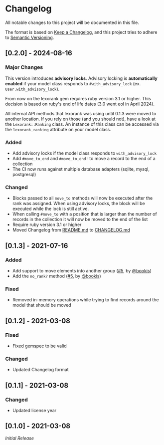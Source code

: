 # Changelog

All notable changes to this project will be documented in this file.

The format is based on [Keep a Changelog](https://keepachangelog.com/en/1.1.0/),
and this project tries to adhere to [Semantic Versioning](https://semver.org/spec/v2.0.0.html).

## [0.2.0] - 2024-08-16

### Major Changes

This version introduces **advisory locks**. Advisory locking is **automatically enabled** if your model class responds to `#with_advisory_lock` (ex. `User.with_advisory_lock`).

From now on the lexorank gem requires ruby version 3.1 or higher. This decision is based on ruby's end of life dates (3.0 went eol in April 2024).

All internal API methods that lexorank was using until 0.1.3 were moved to another location. If you rely on those (and you should not), have a look at the `Lexorank::Ranking` class. An instance of this class can be accessed via the `lexorank_ranking` attribute on your model class.

### Added

- Add advisory locks if the model class responds to `with_advisory_lock`
- Add `#move_to_end` and `#move_to_end!` to move a record to the end of a collection
- The CI now runs against multiple database adapters (sqlite, mysql, postgresql)

### Changed

- Blocks passed to all `move_to` methods will now be executed after the rank was assigned. When using advisory locks, the block will be executed while the lock is still active.
- When calling `#move_to` with a position that is larger than the number of records in the collection it will now be moved to the end of the list
- Require ruby version 3.1 or higher
- Moved Changelog from [README.md](https://github.com/richardboehme/lexorank/blob/main/README.md) to [CHANGELOG.md](https://github.com/richardboehme/lexorank/blob/main/CHANGELOG.md)

## [0.1.3] - 2021-07-16

### Added

- Add support to move elements into another group ([#5](https://github.com/richardboehme/lexorank/pull/5), by [@bookis](https://github.com/bookis))
- Add the `no_rank?` method ([#5](https://github.com/richardboehme/lexorank/pull/5), by [@bookis](https://github.com/bookis))

### Fixed

- Removed in-memory operations while trying to find records around the model that should be moved

## [0.1.2] - 2021-03-08

### Fixed

- Fixed gemspec to be valid

### Changed

- Updated Changelog format

## [0.1.1] - 2021-03-08

### Changed

- Updated license year

## [0.1.0] - 2021-03-08

*Initial Release*
